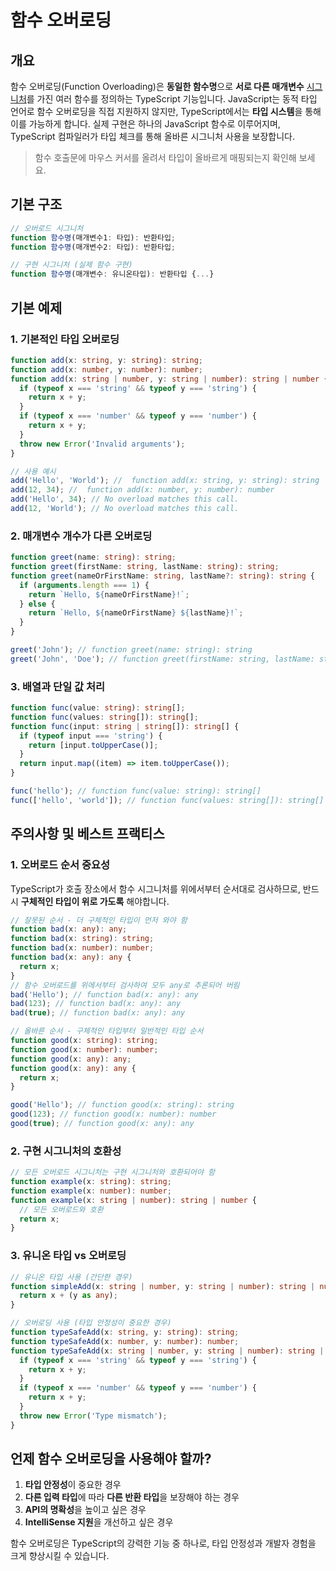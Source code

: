 # 함수 오버로딩

## 개요

함수 오버로딩(Function Overloading)은 **동일한 함수명**으로 **서로 다른 매개변수** [시그니처](/study/Typescript/00-words/function_signature.md)를 가진 여러 함수를 정의하는 TypeScript 기능입니다.
JavaScript는 동적 타입 언어로 함수 오버로딩을 직접 지원하지 않지만, TypeScript에서는 **타입 시스템**을 통해 이를 가능하게 합니다. 실제 구현은 하나의 JavaScript 함수로 이루어지며, TypeScript 컴파일러가 타입 체크를 통해 올바른 시그니처 사용을 보장합니다.

> 함수 호출문에 마우스 커서를 올려서 타입이 올바르게 매핑되는지 확인해 보세요.

## 기본 구조

```ts
// 오버로드 시그니처
function 함수명(매개변수1: 타입): 반환타입;
function 함수명(매개변수2: 타입): 반환타입;

// 구현 시그니처 (실제 함수 구현)
function 함수명(매개변수: 유니온타입): 반환타입 {...}
```

## 기본 예제

### 1. 기본적인 타입 오버로딩

```ts
function add(x: string, y: string): string;
function add(x: number, y: number): number;
function add(x: string | number, y: string | number): string | number {
  if (typeof x === 'string' && typeof y === 'string') {
    return x + y;
  }
  if (typeof x === 'number' && typeof y === 'number') {
    return x + y;
  }
  throw new Error('Invalid arguments');
}

// 사용 예시
add('Hello', 'World'); //  function add(x: string, y: string): string
add(12, 34); //  function add(x: number, y: number): number
add('Hello', 34); // No overload matches this call.
add(12, 'World'); // No overload matches this call.
```

### 2. 매개변수 개수가 다른 오버로딩

```ts
function greet(name: string): string;
function greet(firstName: string, lastName: string): string;
function greet(nameOrFirstName: string, lastName?: string): string {
  if (arguments.length === 1) {
    return `Hello, ${nameOrFirstName}!`;
  } else {
    return `Hello, ${nameOrFirstName} ${lastName}!`;
  }
}

greet('John'); // function greet(name: string): string
greet('John', 'Doe'); // function greet(firstName: string, lastName: string): string
```

### 3. 배열과 단일 값 처리

```ts
function func(value: string): string[];
function func(values: string[]): string[];
function func(input: string | string[]): string[] {
  if (typeof input === 'string') {
    return [input.toUpperCase()];
  }
  return input.map((item) => item.toUpperCase());
}

func('hello'); // function func(value: string): string[]
func(['hello', 'world']); // function func(values: string[]): string[]
```

## 주의사항 및 베스트 프랙티스

### 1. 오버로드 순서 중요성

TypeScript가 호출 장소에서 함수 시그니처를 위에서부터 순서대로 검사하므로, 반드시 **구체적인 타입이 위로 가도록** 해야합니다.

```ts
// 잘못된 순서 - 더 구체적인 타입이 먼저 와야 함
function bad(x: any): any;
function bad(x: string): string;
function bad(x: number): number;
function bad(x: any): any {
  return x;
}
// 함수 오버로드를 위에서부터 검사하여 모두 any로 추론되어 버림
bad('Hello'); // function bad(x: any): any
bad(123); // function bad(x: any): any
bad(true); // function bad(x: any): any

// 올바른 순서 - 구체적인 타입부터 일반적인 타입 순서
function good(x: string): string;
function good(x: number): number;
function good(x: any): any;
function good(x: any): any {
  return x;
}

good('Hello'); // function good(x: string): string
good(123); // function good(x: number): number
good(true); // function good(x: any): any
```

### 2. 구현 시그니처의 호환성

```ts
// 모든 오버로드 시그니처는 구현 시그니처와 호환되어야 함
function example(x: string): string;
function example(x: number): number;
function example(x: string | number): string | number {
  // 모든 오버로드와 호환
  return x;
}
```

### 3. 유니온 타입 vs 오버로딩

```ts
// 유니온 타입 사용 (간단한 경우)
function simpleAdd(x: string | number, y: string | number): string | number {
  return x + (y as any);
}

// 오버로딩 사용 (타입 안정성이 중요한 경우)
function typeSafeAdd(x: string, y: string): string;
function typeSafeAdd(x: number, y: number): number;
function typeSafeAdd(x: string | number, y: string | number): string | number {
  if (typeof x === 'string' && typeof y === 'string') {
    return x + y;
  }
  if (typeof x === 'number' && typeof y === 'number') {
    return x + y;
  }
  throw new Error('Type mismatch');
}
```

## 언제 함수 오버로딩을 사용해야 할까?

1. **타입 안정성**이 중요한 경우
2. **다른 입력 타입**에 따라 **다른 반환 타입**을 보장해야 하는 경우
3. **API의 명확성**을 높이고 싶은 경우
4. **IntelliSense 지원**을 개선하고 싶은 경우

함수 오버로딩은 TypeScript의 강력한 기능 중 하나로, 타입 안정성과 개발자 경험을 크게 향상시킬 수 있습니다.
